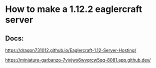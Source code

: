# How to make a 1.12.2 eaglercraft server
## Docs:
https://dragon731012.github.io/Eaglercraft-1.12-Server-Hosting/



https://miniature-garbanzo-7vjvjwx6wvqrcw5qq-8081.app.github.dev/
